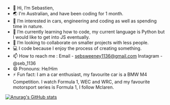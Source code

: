 - 👋 Hi, I’m Sebastien,
- 🌏 I'm Australian, and have been coding for 1 month.
- 👀 I’m interested in cars, engineering and coding as well as spending time in nature.
- 🌱 I’m currently learning how to code, my current language is Python but I would like to get into JS eventually.
- 💞️ I’m looking to collaborate on smaller projects with less people.
- 💻 I code because I enjoy the process of creating something.
- 📫 How to reach me : Email - sebsweeney1136@gmail.com
                        Instagram - @seb_1136
- 😄 Pronouns: He/Him
- ⚡ Fun fact: I am a car enthusiast, my favourite car is a BMW M4 Competition.
                I watch Formula 1, WEC and WRC, and my favourite motorsport series is Formula 1, I follow Mclaren.

[![Anurag's GitHub stats](https://github-readme-stats.vercel.app/api?username=Sebastien-Sw)](https://github.com/Sebastien-Sw/github-readme-stats)
